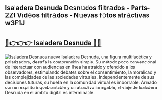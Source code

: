## Isaladera Desnuda D𝚎sn𝚞dos filtr𝚊dos - Parts-2Zt Vid𝚎os filtr𝚊dos - N𝚞evas f𝚘tos atr𝚊ctivas w3F1J

# <h2><a href="http://mbdhb2z.tromn.icu/?c=Isaladera+Desnuda">🔗👉👉👉 Isaladera Desnuda 🔗🔗</a></h2>

[![Isaladera Desnuda nuevo](https://i.imgur.com/pEAQMta.gif)](http://mbdhb2z.tromn.icu/?c=Isaladera+Desnuda)
Isaladera Desnuda, una figura multifacética y polarizadora, desafía la comprensión simple. Su método poco convencional de interactuar con audiencias en línea ha atraído y ofendido a los observadores, estimulando debates sobre el consentimiento, la moralidad y las complejidades de las sociedades virtuales. Independientemente de sus decisiones futuras, su huella en la comunidad virtual es imborrable. Armado con un espíritu inquebrantable y un atractivo innegable, el viaje de Isaladera Desnuda en el ámbito digital es interminable.
